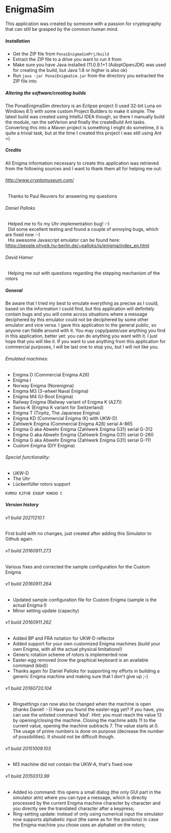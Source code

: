 # EnigmaSim

This application was created by someone with a passion for cryptography that can still be grasped by the common
human mind.
  
##### Installation
* Get the ZIP file from `PonaiEnigmaSimPrj/build`
* Extract the ZIP file to a drive you want to run it from
* Make sure you have Java installed (11.0.9.1+1 (AdoptOpenJDK) was used for creating the build, but Java 1.8 or higher is also ok)
* Run `java -jar PonaiEnigmaSim.jar` from the directory you extracted the ZIP file into

##### Altering the software/creating builds
The PonaiEnigmaSim directory is an Eclipse project (I used 32-bit Luna on Windows 8.1) with some custom Project Builders to make it simple.
The latest build was created using IntelliJ IDEA though, so there I manually build the module, ran the setVerion and finally the createBuild
Ant tasks.
Converting this into a Maven project is something I might do sometime, it is quite a trivial task, but at the time I created this project I
was still using Ant =)

##### Credits
All Enigma information necessary to create this application was retrieved from the following sources and I want to
thank them all for helping me out:
  
###### http://www.cryptomuseum.com/
&nbsp;&nbsp;Thanks to Paul Reuvers for answering my questions
###### Daniel Palloks
&nbsp;&nbsp;Helped me to fix my Uhr implementation bug! :-)<BR>
&nbsp;&nbsp;Did some excellent testing and found a couple of annoying bugs, which are fixed now :-)<BR>
&nbsp;&nbsp;His awesome Javascript emulator can be found here: https://people.physik.hu-berlin.de/~palloks/js/enigma/index_en.html
###### David Hamer
&nbsp;&nbsp;Helping me out with questions regarding the stepping mechanism of the rotors

  

##### General  
Be aware that I tried my best to emulate everything as precise as I could, based on the information I could find,
but this application will definitely contain bugs and you will come across situations where a message deciphered by this
emulator could not be deciphered by some other emulator and vice versa.
I gave this application to the general public, so anyone can fiddle around with it. You may copy/paste/use anything you
find in this application, better yet: you can do anything you want with it.
I just hope that you will like it.
If you want to use anything from this application for commercial purposes, I will be last one to stop you, but I will not like you.

###### Emulated machines:

* Enigma D (Commercial Enigma A26)
* Enigma I
* Norway Enigma (Norenigma)
* Enigma M3 (3-wheel Naval Enigma)
* Enigma M4 (U-Boot Enigma)
* Railway Enigma (Railway variant of Enigma K (A27))
* Swiss-K (Enigma K variant for Switzerland)
* Enigma T (Tirpitz, The Japanese Enigma)
* Enigma KD (Commercial Enigma (K) with UKW-D)
* Zahlwerk Enigma (Commercial Enigma A28) serial A-865
* Enigma G aka Abwehr Enigma (Zahlwerk Enigma G31) serial G-312
* Enigma G aka Abwehr Enigma (Zahlwerk Enigma G31) serial G-260
* Enigma G aka Abwehr Enigma (Zahlwerk Enigma G31) serial G-111
* Custom Enigma (DIY Enigma)

###### Special functionality:
* UKW-D
* The Uhr
* Lückenfüller rotors support

`KVMXU KJFVB EXQUP KHKUO C`

##### Version history

###### v1 build 20211210.1
First build with no changes, just created after adding this Simulator to Github again.

###### v1 build 20160911.273
Various fixes and corrected the sample configuration for the Custom Enigma

###### v1 build 20160911.264
- Updated sample configuration file for Custom Enigma (sample is the actual Enigma I)
- Minor setting update (capacity)

###### v1 build 20160911.262
- Added BP and FRA notation for UKW-D reflector
- Added support for your own customized Enigma machines (build your own Enigma, with all the actual physical limitations!)
- Generic rotation scheme of rotors is implemented now
- Easter-egg removed (now the graphical keyboard is an available command (kbd))
- Thanks again for Daniel Palloks for supporting my efforts in building a generic Enigma machine and making sure that
  I don't give up ;-)
  
###### v1 build 20160720.104
- Ringsettings can now also be changed when the machine is open (thanks Daniel! :-))
Have you found the easter-egg yet? If you have, you can use the unlisted command 'kbd'.
Hint: you must reach the value 13 by opening/closing the machine. Closing the machine adds 11 to
the current value, opening the machine subtracts 7. The value starts at 0.
The usage of prime numbers is done on purpose (decrease the number of possibilities).
It should not be difficult though.

###### v1 build 20151009.103
- M3 machine did not contain the UKW-A, that's fixed now

###### v1 build 20150313.99
- Added `kb` command: this opens a small dialog (the only GUI part in the simulator atm) where you can type a message, which is directly processed by the current Enigma machine character by character and you directly see the translated character after a keypress;
- Ring-setting update: instead of only using numerical input the simulator now supports alphabetic input (the same as for the positions) in case the Enigma machine you chose uses an alphabet on the rotors;
